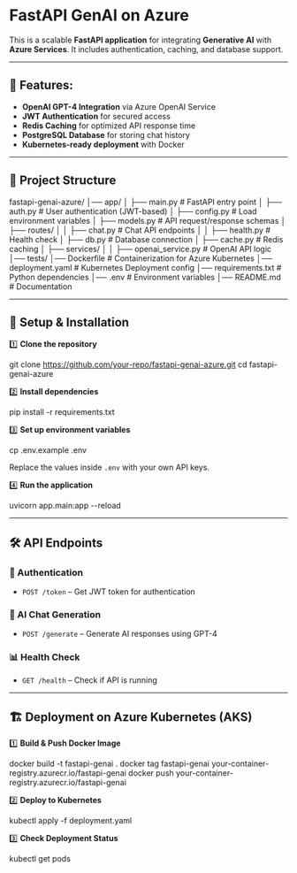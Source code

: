 # FastAPI GenAI on Azure

This is a scalable **FastAPI application** for integrating **Generative AI** with **Azure Services**. It includes authentication, caching, and database support.

---

## 🚀 Features:
- **OpenAI GPT-4 Integration** via Azure OpenAI Service
- **JWT Authentication** for secured access
- **Redis Caching** for optimized API response time
- **PostgreSQL Database** for storing chat history
- **Kubernetes-ready deployment** with Docker

---

## 📂 Project Structure


fastapi-genai-azure/
│── app/
│   ├── main.py              # FastAPI entry point
│   ├── auth.py              # User authentication (JWT-based)
│   ├── config.py            # Load environment variables
│   ├── models.py            # API request/response schemas
│   ├── routes/
│   │   ├── chat.py          # Chat API endpoints
│   │   ├── health.py        # Health check
│   ├── db.py                # Database connection
│   ├── cache.py             # Redis caching
│   ├── services/
│   │   ├── openai_service.py # OpenAI API logic
│── tests/
│── Dockerfile               # Containerization for Azure Kubernetes
│── deployment.yaml          # Kubernetes Deployment config
│── requirements.txt         # Python dependencies
│── .env                     # Environment variables
│── README.md                # Documentation


---

## 🔧 Setup & Installation

1️⃣ **Clone the repository**

git clone https://github.com/your-repo/fastapi-genai-azure.git
cd fastapi-genai-azure


2️⃣ **Install dependencies**

pip install -r requirements.txt


3️⃣ **Set up environment variables**

cp .env.example .env

Replace the values inside `.env` with your own API keys.

4️⃣ **Run the application**

uvicorn app.main:app --reload


---

## 🛠 API Endpoints

### **🔐 Authentication**
- `POST /token` – Get JWT token for authentication

### **🤖 AI Chat Generation**
- `POST /generate` – Generate AI responses using GPT-4

### **📊 Health Check**
- `GET /health` – Check if API is running

---

## 🏗 Deployment on Azure Kubernetes (AKS)

1️⃣ **Build & Push Docker Image**

docker build -t fastapi-genai .
docker tag fastapi-genai your-container-registry.azurecr.io/fastapi-genai
docker push your-container-registry.azurecr.io/fastapi-genai


2️⃣ **Deploy to Kubernetes**

kubectl apply -f deployment.yaml


3️⃣ **Check Deployment Status**

kubectl get pods
